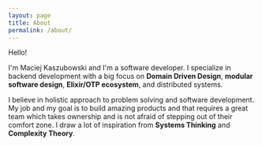 ```yaml
---
layout: page
title: About
permalink: /about/
---
```


Hello!

I'm Maciej Kaszubowski and I'm a software developer. I specialize in backend
development with a big focus on **Domain Driven Design**, **modular software design**,
**Elixir/OTP ecosystem**, and distributed systems.


I believe in holistic approach to problem solving and software development.
My job and my goal is to build amazing products and that requires a great team which takes
ownership and is not afraid of stepping out of their comfort zone. I draw a lot
of inspiration from **Systems Thinking** and **Complexity Theory**.
